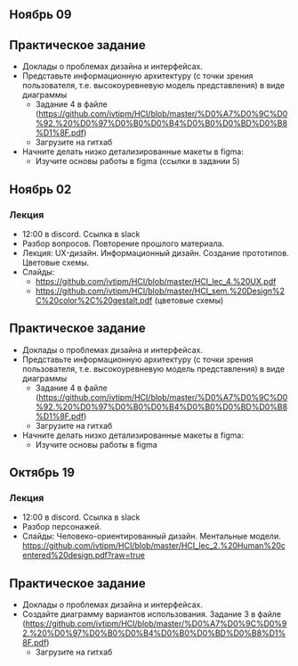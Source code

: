 ## Ноябрь 09
## Практическое задание
- Доклады о проблемах дизайна и интерфейсах.
- Представьте информационную архитектуру (с точки зрения пользователя, т.е. высокоуревневую модель представления) в виде диаграммы
  - Задание 4 в файле (https://github.com/ivtipm/HCI/blob/master/%D0%A7%D0%9C%D0%92.%20%D0%97%D0%B0%D0%B4%D0%B0%D0%BD%D0%B8%D1%8F.pdf)
  - Загрузите на гитхаб
- Начните делать низко детализированные макеты в figma:
  - Изучите основы работы в figma (ссылки в задании 5)


## Ноябрь 02
### Лекция
- 12:00 в discord. Ссылка в slack
- Разбор вопросов. Повторение прошлого материала.
- Лекция: UX-дизайн. Информационный дизайн. Создание прототипов. Цветовые схемы.
- Слайды: 
  - https://github.com/ivtipm/HCI/blob/master/HCI_lec_4.%20UX.pdf
  - https://github.com/ivtipm/HCI/blob/master/HCI_sem.%20Design%2C%20color%2C%20gestalt.pdf (цветовые схемы)


## Практическое задание
- Доклады о проблемах дизайна и интерфейсах.
- Представьте информационную архитектуру (с точки зрения пользователя, т.е. высокоуревневую модель представления) в виде диаграммы
  - Задание 4 в файле (https://github.com/ivtipm/HCI/blob/master/%D0%A7%D0%9C%D0%92.%20%D0%97%D0%B0%D0%B4%D0%B0%D0%BD%D0%B8%D1%8F.pdf)
  - Загрузите на гитхаб
- Начните делать низко детализированные макеты в figma:
  - Изучите основы работы в figma
  

## Октябрь 19
### Лекция
- 12:00 в discord. Ссылка в slack
- Разбор персонажей.
- Слайды: Человеко-ориентированный дизайн. Ментальные модели. https://github.com/ivtipm/HCI/blob/master/HCI_lec_2.%20Human%20centered%20design.pdf?raw=true

## Практическое задание
- Доклады о проблемах дизайна и интерфейсах.
- Создайте диаграмму вариантов использования. Задание 3 в файле (https://github.com/ivtipm/HCI/blob/master/%D0%A7%D0%9C%D0%92.%20%D0%97%D0%B0%D0%B4%D0%B0%D0%BD%D0%B8%D1%8F.pdf)
  - Загрузите на гитхаб
